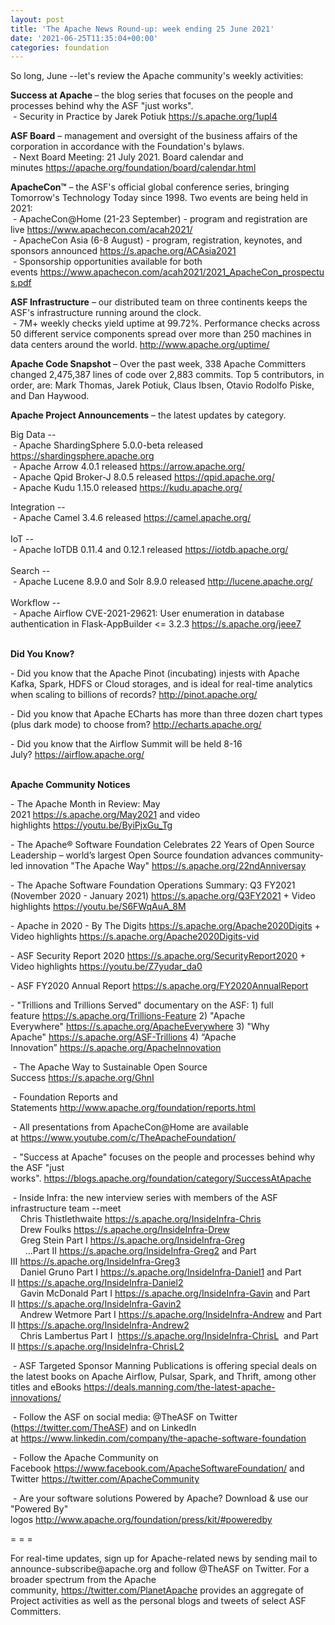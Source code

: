 ```yaml
---
layout: post
title: 'The Apache News Round-up: week ending 25 June 2021'
date: '2021-06-25T11:35:04+00:00'
categories: foundation
---
```

<p>So long, June --let's review the Apache community's weekly activities:</p><p></p><p style="box-sizing: border-box; margin: 0px 0px 10px; color: rgb(0, 0, 0); font-family: &quot;Helvetica Neue&quot;, Helvetica, Arial, sans-serif; font-size: 14px; font-style: normal; font-variant-ligatures: normal; font-variant-caps: normal; font-weight: 400; letter-spacing: normal; orphans: 2; text-align: start; text-indent: 0px; text-transform: none; white-space: normal; widows: 2; word-spacing: 0px; -webkit-text-stroke-width: 0px; text-decoration-thickness: initial; text-decoration-style: initial; text-decoration-color: initial;"></p><p></p><p style="box-sizing: border-box; margin: 0px 0px 10px; orphans: 2; text-align: start; text-indent: 0px; widows: 2; text-decoration-thickness: initial; text-decoration-style: initial; text-decoration-color: initial;"><b>Success at Apache </b>– the blog series that focuses on the people and processes behind why the ASF "just works".<br style="box-sizing: border-box;">&nbsp;- Security in Practice by Jarek Potiuk&nbsp;<a href="https://s.apache.org/1upl4" target="_blank">https://s.apache.org/1upl4</a></p><p><span style="font-weight: 700;">ASF Board</span>&nbsp;– management and oversight of the business affairs of the corporation in accordance with the Foundation's bylaws.<br>&nbsp;- Next Board Meeting: 21 July 2021. Board calendar and minutes&nbsp;<a href="https://apache.org/foundation/board/calendar.html" target="_blank">https://apache.org/foundation/board/calendar.html</a><br></p><p></p><p><span style="font-weight: 700;">ApacheCon™</span>&nbsp;– the ASF's official global conference series, bringing Tomorrow's Technology Today since 1998. Two events are being held in 2021:<br>&nbsp;- ApacheCon@Home (21-23 September) - program and registration are live&nbsp;<a href="https://www.apachecon.com/acah2021/" target="_blank">https://www.apachecon.com/acah2021/</a><br>&nbsp;- ApacheCon Asia (6-8 August) - program, registration, keynotes, and sponsors announced&nbsp;<a href="https://s.apache.org/ACAsia2021" target="_blank">https://s.apache.org/ACAsia2021</a><a href="https://s.apache.org/ACAsia2021" target="_blank" style="background-color: rgb(255, 255, 255);"></a><br>&nbsp;- Sponsorship opportunities available for both events&nbsp;<a href="https://www.apachecon.com/acah2021/2021_ApacheCon_prospectus.pdf" target="_blank">https://www.apachecon.com/acah2021/2021_ApacheCon_prospectus.pdf</a><br></p><p><span style="font-weight: 700;">ASF Infrastructure</span>&nbsp;– our distributed team on three continents keeps the ASF's infrastructure running around the clock.<br>&nbsp;- 7M+ weekly checks yield uptime at 99.72%. Performance checks across 50 different service components spread over more than 250 machines in data centers around the world.&nbsp;<a href="http://www.apache.org/uptime/" target="_blank">http://www.apache.org/uptime/</a><br></p><p><span style="font-weight: 700;">Apache Code Snapshot&nbsp;</span>– Over the past week, 338 Apache Committers changed 2,475,387 lines of code over 2,883 commits. Top 5 contributors, in order, are: Mark Thomas, Jarek Potiuk, Claus Ibsen, Otavio Rodolfo Piske, and Dan Haywood. &nbsp; &nbsp; &nbsp; &nbsp; <br></p><p><span style="font-weight: 700;">Apache Project Announcements</span>&nbsp;– the latest updates by category.</p><p>Big Data --<br>&nbsp;- Apache ShardingSphere 5.0.0-beta released <a href="https://shardingsphere.apache.org/document/current/en/downloads/" rel="noreferrer" target="_blank" data-saferedirecturl="https://www.google.com/url?q=https://shardingsphere.apache.org/document/current/en/downloads/&amp;source=gmail&amp;ust=1624704318885000&amp;usg=AFQjCNF8bnDNnMEQ3AnPHmvd1iayO08mXQ">https://shardingsphere.apache.<wbr>org</a><br>&nbsp;- Apache <span class="il">Arrow</span> 4.0.1 released <a href="https://arrow.apache.org/" rel="noreferrer" target="_blank" data-saferedirecturl="https://www.google.com/url?q=https://arrow.apache.org/&amp;source=gmail&amp;ust=1624704577571000&amp;usg=AFQjCNHd5bONBeeDur2sXxpviIxsV_xhEw">https://<span class="il">arrow</span>.apache.org/</a><br>&nbsp;- Apache <span class="il">Qpid</span> <span class="il">Broker</span>-J 8.0.5 released <a href="https://qpid.apache.org/" rel="noreferrer" target="_blank" data-saferedirecturl="https://www.google.com/url?q=https://qpid.apache.org/&amp;source=gmail&amp;ust=1624704643793000&amp;usg=AFQjCNE-dWTuZ4NcYWjxCE4YnDysMQ256Q">https://<span class="il">qpid</span>.apache.org/</a><br>&nbsp;- Apache <span class="il">Kudu</span> 1.15.0 released <a href="https://kudu.apache.org/" rel="noreferrer" target="_blank" data-saferedirecturl="https://www.google.com/url?q=https://kudu.apache.org/&amp;source=gmail&amp;ust=1624704803910000&amp;usg=AFQjCNGJ6rW_esZS-60_x3zL_ZhQeoCRxg">https://<span class="il">kudu</span>.apache.org/</a></p><p></p>Integration --<br><div>
&nbsp;- Apache <span class="il">Camel</span> 3.4.6 released <a href="https://camel.apache.org/" rel="noreferrer" target="_blank" data-saferedirecturl="https://www.google.com/url?q=https://camel.apache.org/&amp;source=gmail&amp;ust=1624704341371000&amp;usg=AFQjCNHt-h8XcwfOayjW2m5iPuzZgtmaDg">https://<span class="il">camel</span>.apache.org/</a></div><div><br></div><div>IoT --<br>
&nbsp;- Apache <span class="il">IoTDB</span> 0.11.4 and 0.12.1 released <a href="https://iotdb.apache.org/" rel="noreferrer" target="_blank" data-saferedirecturl="https://www.google.com/url?q=https://iotdb.apache.org/&amp;source=gmail&amp;ust=1624704881818000&amp;usg=AFQjCNHHqCj2fkAM-vG0Y3hLNeRB9tu0Kg">https://<span class="il">iotdb</span>.apache.org/</a></div><div><br></div>Search --<br><div>
&nbsp;- Apache <span class="il">Lucene</span> 8.9.0 and Solr 8.9.0 released <a href="http://lucene.apache.org/" rel="noreferrer" target="_blank" data-saferedirecturl="https://www.google.com/url?q=http://lucene.apache.org/&amp;source=gmail&amp;ust=1624704643793000&amp;usg=AFQjCNFm6C4yAfmk8Xnx9NoG_NUelFHt7w">http://<span class="il">lucene</span>.apache.org/</a></div><div><br>Workflow --<br>&nbsp;- Apache Airflow CVE-2021-29621: User enumeration in database authentication in Flask-AppBuilder &lt;= 3.2.3 <a href="https://s.apache.org/jeee7">https://s.apache.org/jeee7</a></div><p><span style="font-weight: 700;"><br>Did You Know?</span><br></p><p></p><p>- Did you know that the Apache Pinot (incubating) injests with Apache Kafka, Spark, HDFS or Cloud storages, and is ideal for real-time analytics when scaling to billions of records?&nbsp;<a href="http://pinot.apache.org/" target="_blank">http://pinot.apache.org/</a><br></p><p>- Did you know that Apache ECharts has more than three dozen chart types (plus dark mode) to choose from?&nbsp;<a href="http://echarts.apache.org/" target="_blank">http://echarts.apache.org/</a></p><p>- Did you know that the Airflow Summit will be held 8-16 July?&nbsp;<a href="https://airflow.apache.org/" target="_blank">https://airflow.apache.org/</a><br><br></p><p><span style="font-weight: 700;">Apache Community Notices</span><br></p><p>- The Apache Month in Review: May 2021&nbsp;<a href="https://s.apache.org/May2021" target="_blank">https://s.apache.org/May2021</a>&nbsp;and video highlights&nbsp;<a href="https://youtu.be/ByiPjxGu_Tg" target="_blank">https://youtu.be/ByiPjxGu_Tg</a></p><p>- The&nbsp;<span class="il">Apache</span>® Software Foundation Celebrates 22 Years of Open Source Leadership – world’<span class="il">s</span>&nbsp;largest Open Source foundation advances community-led innovation "The<span class="il">&nbsp;Apache</span>&nbsp;Way"&nbsp;<a href="https://s.apache.org/22ndAnniversay" target="_blank">https://s.apache.org/22ndAnniversay</a></p><p>- The&nbsp;<span class="il">Apache</span>&nbsp;Software Foundation Operations Summary: Q3 FY2021 (November 2020 - January 2021)&nbsp;<a href="https://s.apache.org/Q3FY2021" target="_blank">https://s.apache.org/Q3FY2021</a>&nbsp;+ Video highlights&nbsp;<a href="https://youtu.be/S6FWqAuA_8M" target="_blank">https://youtu.be/S6FWqAuA_8M</a></p><p>- Apache in 2020 - By The Digits&nbsp;<font color="#337ab7"><a href="https://s.apache.org/Apache2020Digits" target="_blank">https://s.apache.org/Apache2020Digits</a>&nbsp;</font>+ Video highlights&nbsp;<a href="https://s.apache.org/Apache2020Digits-vid" target="_blank">https://s.apache.org/Apache2020Digits-vid</a></p><p>- ASF Security Report 2020&nbsp;<a href="https://s.apache.org/SecurityReport2020" target="_blank">https://s.apache.org/SecurityReport2020</a>&nbsp;+ Video highlights&nbsp;<a href="https://youtu.be/Z7yudar_da0" rel="noreferrer" target="_blank" data-saferedirecturl="https://www.google.com/url?q=https://youtu.be/Z7yudar_da0&amp;source=gmail&amp;ust=1614320952600000&amp;usg=AFQjCNGAfKh6FsJX7CJ5hQqcOInb2wpTdg">https://youtu.be/Z7yudar_da0</a></p><p>- ASF FY2020 Annual Report&nbsp;<a href="https://s.apache.org/FY2020AnnualReport" target="_blank">https://s.apache.org/FY2020AnnualReport</a><br></p><p>- "Trillions and Trillions Served" documentary on the ASF: 1) full feature&nbsp;<a href="https://s.apache.org/Trillions-Feature" target="_blank">https://s.apache.org/Trillions-Feature</a>&nbsp;2) "Apache Everywhere"&nbsp;<a href="https://s.apache.org/ApacheEverywhere" target="_blank">https://s.apache.org/ApacheEverywhere</a>&nbsp;3) "Why Apache"&nbsp;<a href="https://s.apache.org/ASF-Trillions" target="_blank">https://s.apache.org/ASF-Trillions</a>&nbsp;4)&nbsp;“Apache Innovation”&nbsp;<a href="https://s.apache.org/ApacheInnovation" target="_blank">https://s.apache.org/ApacheInnovation</a>&nbsp;</p><p>&nbsp;- The Apache Way to Sustainable Open Source Success&nbsp;<a href="https://s.apache.org/GhnI" target="_blank">https://s.apache.org/GhnI</a><br></p><p>&nbsp;- Foundation Reports and Statements&nbsp;<a href="http://www.apache.org/foundation/reports.html" target="_blank">http://www.apache.org/foundation/reports.html</a><br></p><p>&nbsp;- All presentations from ApacheCon@Home are available at&nbsp;<a href="https://www.youtube.com/c/TheApacheFoundation/" target="_blank">https://www.youtube.com/c/TheApacheFoundation/</a>&nbsp;</p><p>&nbsp;- "Success at Apache" focuses on the people and processes behind why the ASF "just works".&nbsp;<a href="https://blogs.apache.org/foundation/category/SuccessAtApache" target="_blank">https://blogs.apache.org/foundation/category/SuccessAtApache</a><br></p><div><p>&nbsp;- Inside Infra: the new interview series with members of the ASF infrastructure team --meet&nbsp;<br>&nbsp; &nbsp; Chris Thistlethwaite&nbsp;<a href="https://s.apache.org/InsideInfra-Chris" target="_blank">https://s.apache.org/InsideInfra-Chris</a><br>&nbsp; &nbsp; Drew Foulks&nbsp;<a href="https://s.apache.org/InsideInfra-Drew" rel="noreferrer" target="_blank" data-saferedirecturl="https://www.google.com/url?q=https://s.apache.org/InsideInfra-Drew&amp;source=gmail&amp;ust=1588339104628000&amp;usg=AFQjCNF9dVEn48pV7o9HBG14sP9uprU8Xw">https://s.apache.org/InsideInf<wbr>ra-Drew</a><br>&nbsp; &nbsp; Greg Stein Part I&nbsp;<a href="https://s.apache.org/InsideInfra-Greg" target="_blank">https://s.apache.org/InsideInfra-Greg</a><br>&nbsp; &nbsp; &nbsp; ...Part II&nbsp;<a href="https://s.apache.org/InsideInfra-Greg2" target="_blank">https://s.apache.org/InsideInfra-Greg2</a>&nbsp;and Part III&nbsp;<a href="https://s.apache.org/InsideInfra-Greg3" target="_blank">https://s.apache.org/InsideInfra-Greg3</a><br>&nbsp; &nbsp; Daniel Gruno Part I&nbsp;<a href="https://s.apache.org/InsideInfra-Daniel1" target="_blank">https://s.apache.org/InsideInfra-Daniel1</a>&nbsp;and Part II&nbsp;<a href="https://s.apache.org/InsideInfra-Daniel2" target="_blank">https://s.apache.org/InsideInfra-Daniel2</a><br>&nbsp;&nbsp;&nbsp; Gavin McDonald Part I&nbsp;<a href="https://s.apache.org/InsideInfra-Gavin" target="_blank">https://s.apache.org/InsideInfra-Gavin</a>&nbsp;and Part II&nbsp;<a href="https://s.apache.org/InsideInfra-Gavin2" target="_blank">https://s.apache.org/InsideInfra-Gavin2</a><br>&nbsp;&nbsp;&nbsp; Andrew Wetmore Part I&nbsp;<a href="https://s.apache.org/InsideInfra-Andrew" target="_blank">https://s.apache.org/InsideInfra-Andrew</a>&nbsp;and Part II&nbsp;<a href="https://s.apache.org/InsideInfra-Andrew2" target="_blank">https://s.apache.org/InsideInfra-Andrew2</a><br>&nbsp; &nbsp; Chris Lambertus Part I&nbsp;&nbsp;<a href="https://s.apache.org/InsideInfra-ChrisL" target="_blank">https://s.apache.org/InsideInfra-ChrisL</a>&nbsp; and Part II&nbsp;<a href="https://s.apache.org/InsideInfra-ChrisL2" target="_blank">https://s.apache.org/InsideInfra-ChrisL2</a></p></div><div><p>&nbsp;- ASF Targeted Sponsor Manning Publications is offering special deals on the latest books on Apache Airflow, Pulsar, Spark, and Thrift, among other titles and eBooks&nbsp;<a href="https://deals.manning.com/the-latest-apache-innovations/" target="_blank">https://deals.manning.com/the-latest-apache-innovations/</a></p><p>&nbsp;- Follow the ASF on social media: @TheASF on Twitter (<a href="https://twitter.com/TheASF">https://twitter.com/TheASF</a>) and on LinkedIn at&nbsp;<a href="https://www.linkedin.com/company/the-apache-software-foundation">https://www.linkedin.com/company/the-apache-software-foundation</a></p><p>&nbsp;- Follow the Apache Community on Facebook&nbsp;<a href="https://www.facebook.com/ApacheSoftwareFoundation/" target="_blank">https://www.facebook.com/ApacheSoftwareFoundation/</a>&nbsp;and Twitter&nbsp;<a href="https://twitter.com/ApacheCommunity">https://twitter.com/ApacheCommunity</a></p></div><div>&nbsp;- Are your software solutions Powered by Apache? Download &amp; use our "Powered By" logos&nbsp;<a href="http://www.apache.org/foundation/press/kit/#poweredby" target="_blank">http://www.apache.org/foundation/press/kit/#poweredby</a><br></div><p><span class="LrzXr"></span><span class="LrzXr"></span></p><div><p>= = =</p><p>For real-time updates, sign up for Apache-related news by sending mail to announce-subscribe@apache.org and follow @TheASF on Twitter. For a broader spectrum from the Apache community,&nbsp;<a href="https://twitter.com/PlanetApache">https://twitter.com/PlanetApache</a>&nbsp;provides an aggregate of Project activities as well as the personal blogs and tweets of select ASF Committers.</p></div>
